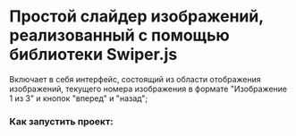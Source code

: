 # Простой слайдер изображений, реализованный с помощью библиотеки Swiper.js

Включает в себя интерфейс, состоящий из области отображения изображений, текущего номера изображения в формате "Изображение 1 из 3" и кнопок "вперед" и "назад";

### Как запустить проект:


